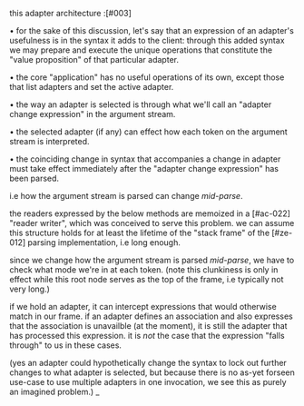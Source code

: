 this adapter architecture :[#003]

  • for the sake of this discussion, let's say that an expression of
    an adapter's usefulness is in the syntax it adds to the client:
    through this added syntax we may prepare and execute the unique
    operations that constitute the "value proposition" of that
    particular adapter.

  • the core "application" has no useful operations of its own, except
    those that list adapters and set the active adapter.

  • the way an adapter is selected is through what we'll call an
    "adapter change expression" in the argument stream.

  • the selected adapter (if any) can effect how each token on the
    argument stream is interpreted.

  • the coinciding change in syntax that accompanies a change in
    adapter must take effect immediately after the "adapter change
    expression" has been parsed.

i.e how the argument stream is parsed can change *mid-parse*.

the readers expressed by the below methods are memoized in a [#ac-022]
"reader writer", which was conceived to serve this problem. we can
assume this structure holds for at least the lifetime of the
"stack frame" of the [#ze-012] parsing implementation, i.e long enough.

since we change how the argument stream is parsed *mid-parse*,
we have to check what mode we're in at each token. (note this
clunkiness is only in effect while this root node serves as the top
of the frame, i.e typically not very long.)

if we hold an adapter, it can intercept expressions that would
otherwise match in our frame. if an adapter defines an association
and also expresses that the association is unavailble (at the moment),
it is still the adapter that has processed this expression. it is
*not* the case that the expression "falls through" to us in these
cases.

(yes an adapter could hypothetically change the syntax to lock out
further changes to what adapter is selected, but because there is
no as-yet forseen use-case to use multiple adapters in one invocation,
we see this as purely an imagined problem.)
_
